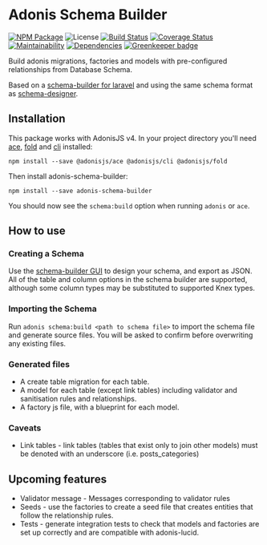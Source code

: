 # Adonis Schema Builder

[![NPM Package](https://img.shields.io/npm/v/adonis-schema-builder.svg?maxAge=2592000)](https://npmjs.com/package/adonis-schema-builder) ![License](https://img.shields.io/npm/l/adonis-schema-builder.svg) [![Build Status](https://travis-ci.org/APCOvernight/adonis-schema-builder.svg?branch=master)](https://travis-ci.org/APCOvernight/adonis-schema-builder) [![Coverage Status](https://coveralls.io/repos/github/APCOvernight/adonis-schema-builder/badge.svg?branch=master)](https://coveralls.io/github/APCOvernight/adonis-schema-builder?branch=master) [![Maintainability](	https://img.shields.io/codeclimate/maintainability/APCOvernight/adonis-schema-builder.svg)](https://codeclimate.com/github/APCOvernight/adonis-schema-builder/maintainability) 
[![Dependencies](https://img.shields.io/david/APCOvernight/adonis-schema-builder.svg)](https://david-dm.org/APCOvernight/adonis-schema-builder) [![Greenkeeper badge](https://badges.greenkeeper.io/APCOvernight/adonis-schema-builder.svg)](https://greenkeeper.io/)

Build adonis migrations, factories and models with pre-configured relationships from Database Schema.

Based on a [schema-builder for laravel](https://github.com/Agontuk/schema-builder) and using the same schema format as [schema-designer](agontuk.github.io/schema-designer).

## Installation

This package works with AdonisJS v4. In your project directory you'll need [ace](https://github.com/adonisjs/ace), [fold](https://github.com/poppinss/adonis-fold) and [cli](https://github.com/adonisjs/adonis-cli) installed:

```
npm install --save @adonisjs/ace @adonisjs/cli @adonisjs/fold
```

Then install adonis-schema-builder:

```
npm install --save adonis-schema-builder
```

You should now see the `schema:build` option when running `adonis` or `ace`.

## How to use

### Creating a Schema

Use the [schema-builder GUI](agontuk.github.io/schema-designer) to design your schema, and export as JSON. All of the table and column options in the schema builder are supported, although some column types may be substituted to supported Knex types.

### Importing the Schema

Run `adonis schema:build <path to schema file>` to import the schema file and generate source files. You will be asked to confirm before overwriting any existing files.

### Generated files

- A create table migration for each table.
- A model for each table (except link tables) including validator and sanitisation rules and relationships.
- A factory js file, with a blueprint for each model.

### Caveats

- Link tables - link tables (tables that exist only to join other models) must be denoted with an underscore (i.e. posts_categories)

## Upcoming features

- Validator message - Messages corresponding to validator rules
- Seeds - use the factories to create a seed file that creates entities that follow the relationship rules.
- Tests - generate integration tests to check that models and factories are set up correctly and are compatible with adonis-lucid.
